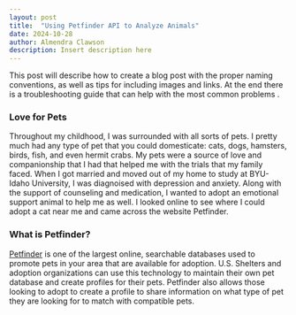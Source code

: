 ```yaml
---
layout: post
title:  "Using Petfinder API to Analyze Animals"
date: 2024-10-28
author: Almendra Clawson
description: Insert description here
---
```


<p class="intro"><span class="dropcap">T</span>his post will describe how to create a blog post with the proper naming conventions, as well as tips for including images and links.  At the end there is a troubleshooting guide that can help with the most common problems .</p>


### Love for Pets

Throughout my childhood, I was surrounded with all sorts of pets. I pretty much had any type of pet that you could domesticate: cats, dogs, hamsters, birds, fish, and even hermit crabs. My pets were a source of love and companionship that I had that helped me with the trials that my family faced. When I got married and moved out of my home to study at BYU-Idaho University, I was diagnoised with depression and anxiety. Along with the support of counseling and medication, I wanted to adopt an emotional support animal to help me as well. I looked online to see where I could adopt a cat near me and came across the website Petfinder.

### What is Petfinder?

[Petfinder](https://www.petfinder.com/) is one of the largest online, searchable databases used to promote pets in your area that are available for adoption. U.S. Shelters and adoption organizations can use this technology to maintain their own pet database and create profiles for their pets. Petfinder also allows those looking to adopt to create a profile to share information on what type of pet they are looking for to match with compatible pets. 